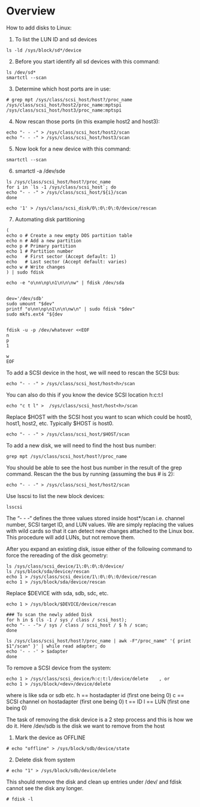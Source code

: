 Overview
========

How to add disks to Linux: 

1. To list the LUN ID and sd devices 
```
ls -ld /sys/block/sd*/device
```

2. Before you start identify all sd devices with this command:
```
ls /dev/sd*
smartctl --scan
``` 
 
3. Determine which host ports are in use:
```
# grep mpt /sys/class/scsi_host/host?/proc_name
/sys/class/scsi_host/host2/proc_name:mptspi 
/sys/class/scsi_host/host3/proc_name:mptspi 
```

4. Now rescan those ports (in this example host2 and host3): 
```
echo "- - -" > /sys/class/scsi_host/host2/scan 
echo "- - -" > /sys/class/scsi_host/host3/scan 
```

5. Now look for a new device with this command:
```
smartctl --scan
```
 
6. smartctl -a /dev/sde 

```
ls /sys/class/scsi_host/host?/proc_name 
for i in `ls ‐1 /sys/class/scsi_host`; do 
echo "‐ ‐ ‐" > /sys/class/scsi_host/${i}/scan 
done 

echo '1' > /sys/class/scsi_disk/0\:0\:0\:0/device/rescan 
```
7. Automating disk partitioning

```
(
echo o # Create a new empty DOS partition table
echo n # Add a new partition
echo p # Primary partition
echo 1 # Partition number
echo   # First sector (Accept default: 1)
echo   # Last sector (Accept default: varies)
echo w # Write changes
) | sudo fdisk

echo -e "o\nn\np\n1\n\n\nw" | fdisk /dev/sda


dev='/dev/sdb'
sudo umount "$dev"
printf "o\nn\np\n1\n\n\nw\n" | sudo fdisk "$dev"
sudo mkfs.ext4 "${dev


fdisk -u -p /dev/whatever <<EOF
n
p
1

w
EOF
```

To add a SCSI device in the host, we will need to rescan the SCSI bus:
```
echo "- - -" > /sys/class/scsi_host/host<h>/scan
```

You can also do this if you know the device SCSI location h:c:t:l
```
echo "c t l" >  /sys/class/scsi_host/host<h>/scan
```

Replace $HOST with the SCSI host you want to scan which could be host0, host1, host2, etc. Typically $HOST is host0.
```
echo "- - -" > /sys/class/scsi_host/$HOST/scan
```

To add a new disk, we will need to find the host bus number:
```
grep mpt /sys/class/scsi_host/host?/proc_name
```

You should be able to see the host bus number in the result of the grep command. Rescan the the bus by running (assuming the bus # is 2):
```
echo "- - -" > /sys/class/scsi_host/host2/scan
```

Use lsscsi to list the new block devices:
```
lsscsi
```

The “- - -“ defines the three values stored inside host*/scan i.e. channel number, SCSI target ID, and LUN values. We are simply replacing the values with wild cards so that it can detect new changes attached to the Linux box. This procedure will add LUNs, but not remove them.

After you expand an existing disk, issue either of the following command to force the rereading of the disk geometry:

```
ls /sys/class/scsi_device/1\:0\:0\:0/device/
ls /sys/block/sda/device/rescan 
echo 1 > /sys/class/scsi_device/1\:0\:0\:0/device/rescan
echo 1 > /sys/block/sda/device/rescan
```

Replace $DEVICE with sda, sdb, sdc, etc.
```
echo 1 > /sys/block/$DEVICE/device/rescan
```

```
### To scan the newly added Disk
for h in $ (ls -1 / sys / class / scsi_host); 
echo "- - -"> / sys / class / scsi_host / $ h / scan; 
done

ls /sys/class/scsi_host/host?/proc_name | awk -F"/proc_name" '{ print $1"/scan" }' | while read adapter; do
echo '- - -' > $adapter
done
```

To remove a SCSI device from the system:
```
echo 1 > /sys/class/scsi_device/h:c:t:l/device/delete    , or
echo 1 > /sys/block/<dev>/device/delete
```

where <dev> is like sda or sdb etc.
h == hostadapter id (first one being 0)
c == SCSI channel on hostadapter (first one being 0)
t == ID
l == LUN (first one being 0)


The task of removing the disk device is a 2 step process and this is how we do it. Here /dev/sdb is the disk we want to remove from the host

1. Mark the device as OFFLINE
```
# echo "offline" > /sys/block/sdb/device/state
```

2. Delete disk from system

```
# echo "1" > /sys/block/sdb/device/delete
```

This should remove the disk and clean up entries under /dev/ and fdisk cannot see the disk any longer.
```
# fdisk -l
``` 
